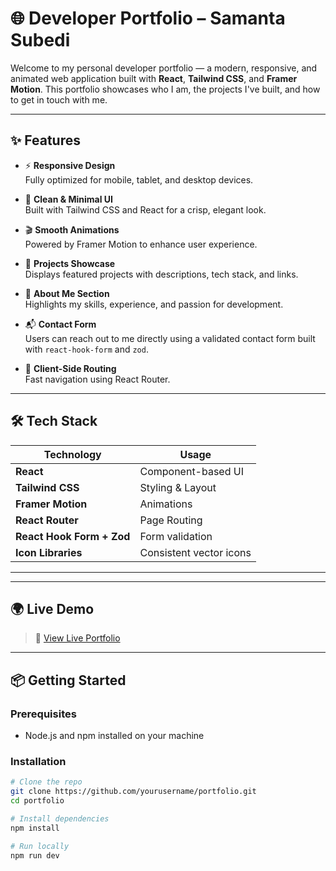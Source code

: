 # 🌐 Developer Portfolio – Samanta Subedi

Welcome to my personal developer portfolio — a modern, responsive, and animated web application built with **React**, **Tailwind CSS**, and **Framer Motion**. This portfolio showcases who I am, the projects I've built, and how to get in touch with me.

---

## ✨ Features

- ⚡ **Responsive Design**  
  Fully optimized for mobile, tablet, and desktop devices.

- 🎯 **Clean & Minimal UI**  
  Built with Tailwind CSS and React for a crisp, elegant look.

- 🎬 **Smooth Animations**  
  Powered by Framer Motion to enhance user experience.

- 📁 **Projects Showcase**  
  Displays featured projects with descriptions, tech stack, and links.

- 📄 **About Me Section**  
  Highlights my skills, experience, and passion for development.

- 📬 **Contact Form**  
  Users can reach out to me directly using a validated contact form built with `react-hook-form` and `zod`.

- 🚀 **Client-Side Routing**  
  Fast navigation using React Router.

---

## 🛠 Tech Stack

| Technology       | Usage                     |
|------------------|----------------------------|
| **React**        | Component-based UI         |
| **Tailwind CSS** | Styling & Layout           |
| **Framer Motion**| Animations                 |
| **React Router** | Page Routing               |
| **React Hook Form + Zod** | Form validation    |
| **Icon Libraries** | Consistent vector icons  |

---

---

## 🌍 Live Demo

> 🔗 [View Live Portfolio](https://samantasubedi.com.np/)  


---



## 📦 Getting Started

### Prerequisites

- Node.js and npm installed on your machine

### Installation

```bash
# Clone the repo
git clone https://github.com/yourusername/portfolio.git
cd portfolio

# Install dependencies
npm install

# Run locally
npm run dev

